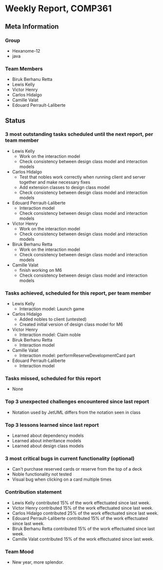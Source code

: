 # Weekly Report, COMP361

## Meta Information

### Group

 * Hexanome-12
 * java

### Team Members

 * Biruk Berhanu Retta
 * Lewis Kelly
 * Victor Henry
 * Carlos Hidalgo
 * Camille Valat
 * Edouard Perrault-Laliberte

## Status

### 3 most outstanding tasks scheduled until the next report, per team member

 * Lewis Kelly
   * Work on the interaction model
   * Check consistency between design class model and interaction models 
 * Carlos Hidalgo
   * Test that nobles work correctly when running client and server together and make necessary fixes
   * Add extension classes to design class model
   * Check consistency between design class model and interaction models 
 * Edouard Perrault-Laliberte
   * Interaction model
   * Check consistency between design class model and interaction models 
 * Victor Henry
   * Work on the interaction model
   * Check consistency between design class model and interaction models 
 * Biruk Berhanu Retta
   * Work on the interaction model
   * Check consistency between design class model and interaction models 
 * Camille Valat
   * finish working on M6
   * Check consistency between design class model and interaction models 

### Tasks achieved, scheduled for this report, per team member

 * Lewis Kelly
   * Interaction model: Launch game
 * Carlos Hidalgo
   * Added nobles to client (untested)
   * Created initial version of design class model for M6
 * Victor Henry
   * Interaction model: Claim noble
 * Biruk Berhanu Retta
   * Interaction model
 * Camille Valat
   * Interaction model: performReserveDevelopmentCard part
 * Edouard Perrault-Laliberte
   * Interaction model

### Tasks missed, scheduled for this report

 * None

### Top 3 unexpected challenges encountered since last report

 * Notation used by JetUML differs from the notation seen in class

### Top 3 lessons learned since last report

 * Learned about dependency models
 * Learned about inheritance models
 * Learned about design class models

### 3 most critical bugs in current functionality (optional)

 * Can't purchase reserved cards or reserve from the top of a deck
 * Noble functionality not tested
 * Visual bug when clicking on a card multiple times

### Contribution statement

 * Lewis Kelly contributed 15% of the work effectuated since last week.
 * Victor Henry contributed 15% of the work effectuated since last week.
 * Carlos Hidalgo contributed 25% of the work effectuated since last week.
 * Edouard Perrault-Laliberte contributed 15% of the work effectuated since last week.
 * Biruk Berhanu Retta contributed 15% of the work effectuated since last week.
 * Camille Valat contributed 15% of the work effectuated since last week.

### Team Mood

 * New year, more splendor.

